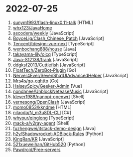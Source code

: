 # 2022-07-25

1. [sunym1993/flash-linux0.11-talk](https://github.com/sunym1993/flash-linux0.11-talk "你管这破玩意叫操作系统源码 — 像小说一样品读 Linux 0.11 核心代码") [HTML]
2. [whx123/JavaHome](https://github.com/whx123/JavaHome "一份超级详细的Java面试题【大厂面试真题+Java学习指南+工作总结】") 
3. [ascoders/weekly](https://github.com/ascoders/weekly "前端精读周刊。帮你理解最前沿、实用的技术。") [JavaScript]
4. [BoyceLig/Clash_Chinese_Patch](https://github.com/BoyceLig/Clash_Chinese_Patch "Clash For Windows 汉化补丁和汉化脚本") [JavaScript]
5. [Tencent/tdesign-vue-next](https://github.com/Tencent/tdesign-vue-next "A Vue3.x UI components lib for TDesign.") [TypeScript]
6. [wenbochang888/house](https://github.com/wenbochang888/house "有完整版的PDF下载。") [Java]
7. [takayama-lily/oicq](https://github.com/takayama-lily/oicq "Tencent QQ Bot Library for Node.js") [TypeScript]
8. [Java-S12138/frank](https://github.com/Java-S12138/frank "一款全新的英雄联盟(LOL)助手软件.............. A bran-new League of Legends assistant software, a replacement for WeGame.") [JavaScript]
9. [ddgksf2013/Cuttlefish](https://github.com/ddgksf2013/Cuttlefish "Scripts for self-use, ⛔️ fork") [JavaScript]
10. [FloatTech/ZeroBot-Plugin](https://github.com/FloatTech/ZeroBot-Plugin "基于 ZeroBot 的 OneBot 插件") [Go]
11. [Nerver4Ever/SevenSha1UIAdvancedHelper](https://github.com/Nerver4Ever/SevenSha1UIAdvancedHelper "转存助手ui优化版") [JavaScript]
12. [Mrs4s/go-cqhttp](https://github.com/Mrs4s/go-cqhttp "cqhttp的golang实现，轻量、原生跨平台.") [Go]
13. [HalseySpicy/Geeker-Admin](https://github.com/HalseySpicy/Geeker-Admin "✨✨✨ Geeker Admin，基于 Vue3.2、TypeScript、Vite2、Pinia、Element-Plus 开源的一套后台管理框架。") [Vue]
14. [nondanee/UnblockNeteaseMusic](https://github.com/nondanee/UnblockNeteaseMusic "Revive unavailable songs for Netease Cloud Music") [JavaScript]
15. [klever1988/nanopi-openwrt](https://github.com/klever1988/nanopi-openwrt "Openwrt for Nanopi R1S R2S R4S R5S 香橙派 R1 Plus 固件编译 纯净版与大杂烩") [Shell]
16. [vernesong/OpenClash](https://github.com/vernesong/OpenClash "A Clash Client For OpenWrt") [JavaScript]
17. [momo0853/kkndme](https://github.com/momo0853/kkndme "kkndme聊房，数据整理自天涯。提供HTML、PDF和Markdown三种形式。") [HTML]
18. [nilaoda/N_m3u8DL-CLI](https://github.com/nilaoda/N_m3u8DL-CLI "[.NET] m3u8 downloader 开源的命令行m3u8/HLS/dash下载器，支持普通AES-128-CBC解密，多线程，自定义请求头等. 支持简体中文,繁体中文和英文. English Supported.") [C#]
19. [whyour/qinglong](https://github.com/whyour/qinglong "支持python3、javaScript、shell、typescript 的定时任务管理面板（A timed task management panel that supports typescript, javaScript, python3, and shell）") [TypeScript]
20. [mack-a/v2ray-agent](https://github.com/mack-a/v2ray-agent "（VLESS+TCP+TLS/VLESS+TCP+XTLS/VLESS+gRPC+TLS/VLESS+WS+TLS/VMess+TCP+TLS/VMess+WS+TLS/Trojan+TCP+TLS/Trojan+gRPC+TLS/Trojan+TCP+XTLS）+伪装站点、八合一共存脚本，支持多内核安装") [Shell]
21. [fuzhengwei/itstack-demo-design](https://github.com/fuzhengwei/itstack-demo-design "🎨 《重学Java设计模式》是一本互联网真实案例实践书籍。以落地解决方案为核心，从实际业务中抽离出，交易、营销、秒杀、中间件、源码等22个真实场景，来学习设计模式的运用。欢迎关注小傅哥，微信(fustack)，公众号：bugstack虫洞栈，博客：https://bugstack.cn") [Java]
22. [h2y/Shadowrocket-ADBlock-Rules](https://github.com/h2y/Shadowrocket-ADBlock-Rules "提供多款 Shadowrocket 规则，带广告过滤功能。用于 iOS 未越狱设备选择性地自动翻墙。") [Python]
23. [KingRan/KR](https://github.com/KingRan/KR "") [JavaScript]
24. [521xueweihan/GitHub520](https://github.com/521xueweihan/GitHub520 "😘 让你“爱”上 GitHub，解决访问时图裂、加载慢的问题。（无需安装）") [Python]
25. [Pawdroid/Free-servers](https://github.com/Pawdroid/Free-servers "🚀 免费订阅地址，🚀 免费节点，🚀 6小时更新一次，共享节点，节点质量高可用，完全免费。免费clash订阅地址，免费翻墙、免费科学上网、免费梯子、免费ss/v2ray/trojan节点、谷歌商店、翻墙梯子") 
